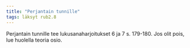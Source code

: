 ```yaml
---
title: "Perjantain tunnille"
tags: läksyt rub2.8
---
```


Perjantain tunnille tee lukusanaharjoitukset 6 ja 7 s. 179-180. Jos olit pois, lue huolella teoria osio.